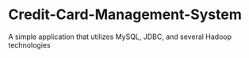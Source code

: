 # Credit-Card-Management-System
A simple application that utilizes MySQL, JDBC, and several Hadoop technologies
